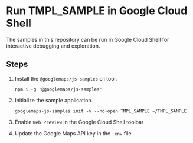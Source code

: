 # Run TMPL_SAMPLE in Google Cloud Shell

The samples in this repository can be run in Google Cloud Shell for interactive debugging and exploration.

## Steps

1. Install the `@googlemaps/js-samples` cli tool.

    ```
    npm i -g '@googlemaps/js-samples'
    ```
1. Initialize the sample application. 
    ```
    googlemaps-js-samples init -v --no-open TMPL_SAMPLE ~/TMPL_SAMPLE
    ```
1. Enable `Web Preview` in the Google Cloud Shell toolbar
1. Update the Google Maps API key in the `.env` file.
